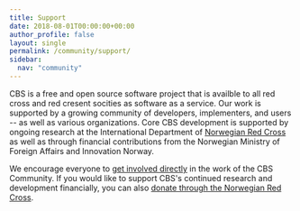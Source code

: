 ```yaml
---
title: Support
date: 2018-08-01T00:00:00+00:00
author_profile: false
layout: single
permalink: /community/support/
sidebar:
  nav: "community"
---
```


CBS is a free and open source software project that is availble to all red cross and red cresent socities as software as a service. Our work is supported by a growing community of developers, implementers, and users -- as well as various organizations. Core CBS development is supported by ongoing research at the International Department of [Norwegian Red Cross](http://rodekors.no) as well as through financial contributions from the Norwegian Ministry of Foreign Affairs and Innovation Norway.

We encourage everyone to [get involved directly](/community/) in the work of the CBS Community. If you would like to support CBS's continued research and development financially, you can also [donate through the Norwegian Red Cross](https://rodekors.no).